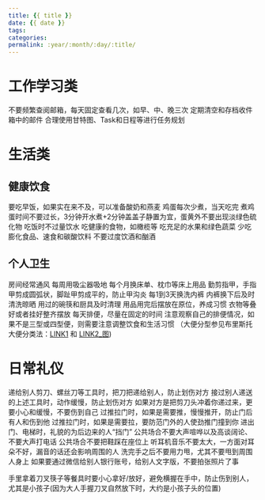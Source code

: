 ```yaml
---
title: {{ title }}
date: {{ date }}
tags:
categories: 
permalink: :year/:month/:day/:title/
---
```


# 工作学习类
不要频繁查阅邮箱，每天固定查看几次，如早、中、晚三次
定期清空和存档收件箱中的邮件
合理使用甘特图、Task和日程等进行任务规划

# 生活类
## 健康饮食
要吃早饭，如果实在来不及，可以准备酸奶和燕麦
鸡蛋每次少煮，当天吃完
煮鸡蛋时间不要过长，3分钟开水煮+2分钟盖盖子静置为宜，蛋黄外不要出现淡绿色硫化物
吃饭时不过量饮水
吃健康的食物，如橄榄等
吃充足的水果和绿色蔬菜
少吃膨化食品、速食和碳酸饮料
不要过度饮酒和酗酒

## 个人卫生
房间经常通风
每周用吸尘器吸地
每个月换床单、枕巾等床上用品
勤剪指甲，手指甲剪成圆弧状，脚趾甲剪成平的，防止甲沟炎
每1到3天换洗内裤
内裤换下后及时清洗晾晒
用过的碗筷和厨具及时清理
用品用完后摆放在原位，养成习惯
衣物等叠好或者挂好整齐摆放
每天排便，尽量在固定的时间
注意观察自己的排便情况，如果不是三型或四型便，则需要注意调整饮食和生活习惯
（大便分型参见布里斯托大便分类法：[LINK1](https://zh.wikipedia.org/wiki/%E5%B8%83%E9%87%8C%E6%96%AF%E6%89%98%E5%A4%A7%E4%BE%BF%E5%88%86%E9%A1%9E%E6%B3%95) 和 [LINK2_图](https://baike.baidu.com/item/%E5%B8%83%E9%87%8C%E6%96%AF%E6%89%98%E5%A4%A7%E4%BE%BF%E5%88%86%E7%B1%BB%E6%B3%95))

# 日常礼仪
递给别人剪刀、螺丝刀等工具时，把刀把递给别人，防止划伤对方
接过别人递送的上述工具时，动作缓慢，防止划伤对方
如果对方是把剪刀头冲着你递过来，更要小心和缓慢，不要伤到自己
过推拉门时，如果是需要推，慢慢推开，防止门后有人和伤到他
过推拉门时，如果是需要拉，要防范门外的人使劲推门撞到你
进出门、电梯时，礼貌的为后边来的人“挡门”
公共场合不要大声喧哗以及高谈阔论、不要大声打电话
公共场合不要把鞋踩在座位上
听耳机音乐不要太大，一方面对耳朵不好，漏音的话还会影响周围的人
洗完手之后不要用力甩，尤其不要甩到周围人身上
如果要通过微信给别人银行账号，给别人文字版，不要拍张照片了事

手里拿着刀叉筷子等餐具时要小心拿好/放好，避免横握在手中，防止伤到别人，尤其是小孩子(因为大人手握刀叉自然放下时，大约是小孩子头的位置)


